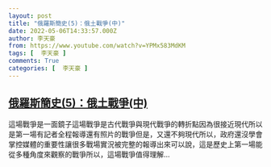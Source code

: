 ```yaml
---
layout: post
title: "俄羅斯簡史(5)：俄土戰爭(中)"
date: 2022-05-06T14:33:57.000Z
author: 李天豪
from: https://www.youtube.com/watch?v=YPMx583MdKM
tags: [  李天豪 ]
comments: True
categories: [  李天豪 ]
---
```

<!--1651847637000-->
[俄羅斯簡史(5)：俄土戰爭(中)](https://www.youtube.com/watch?v=YPMx583MdKM)
------

<div>
這場戰爭是一面鏡子這場戰爭是古代戰爭與現代戰爭的轉折點因為很接近現代所以是第一場有記者全程報導還有照片的戰爭但是，又還不夠現代所以，政府還沒學會掌控媒體的重要性讓很多戰場實況被完整的報導出來可以說，這是歷史上第一場能從多種角度來觀察的戰爭所以，這場戰爭值得理解…
</div>
